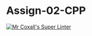 # Assign-02-CPP

[![Mr Coxall's Super Linter](https://github.com/ICS3U-Programming-ChristopherD/Assign-02-CPP/workflows/Mr%20Coxall's%20Super%20Linter/badge.svg)](https://github.com/ICS3U-Programming-ChristopherD/Assign-02-CPP/actions/)
